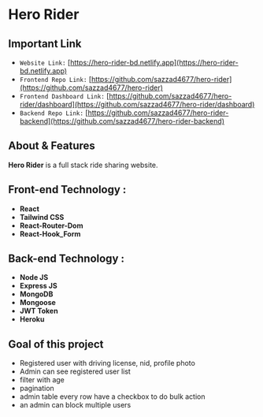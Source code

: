 # **Hero Rider**

## **Important Link**

- `Website Link:` [https://hero-rider-bd.netlify.app](https://hero-rider-bd.netlify.app)
- `Frontend Repo Link:` [https://github.com/sazzad4677/hero-rider](https://github.com/sazzad4677/hero-rider)
- `Frontend Dashboard Link:` [https://github.com/sazzad4677/hero-rider/dashboard](https://github.com/sazzad4677/hero-rider/dashboard)
- `Backend Repo Link:` [https://github.com/sazzad4677/hero-rider-backend](https://github.com/sazzad4677/hero-rider-backend)

## About & Features

**Hero Rider** is a full stack ride sharing website.

## Front-end Technology :

- **React**
- **Tailwind CSS**
- **React-Router-Dom**
- **React-Hook_Form**

## Back-end Technology :

- **Node JS**
- **Express JS**
- **MongoDB**
- **Mongoose**
- **JWT Token**
- **Heroku**

## Goal of this project

- Registered user with driving license, nid, profile photo
- Admin can see registered user list
- filter with age
- pagination
- admin table every row have a checkbox to do bulk action
- an admin can block multiple users
